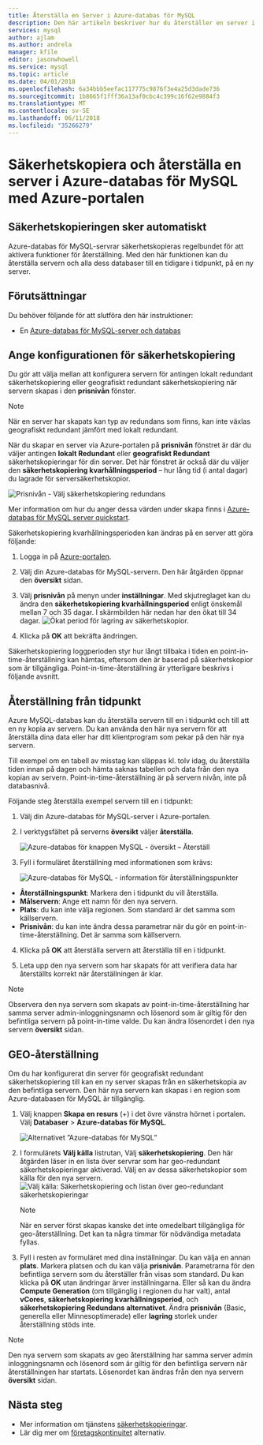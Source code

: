 ```yaml
---
title: Återställa en Server i Azure-databas för MySQL
description: Den här artikeln beskriver hur du återställer en server i Azure-databas för MySQL med Azure-portalen.
services: mysql
author: ajlam
ms.author: andrela
manager: kfile
editor: jasonwhowell
ms.service: mysql
ms.topic: article
ms.date: 04/01/2018
ms.openlocfilehash: 6a34bbb5eefac117775c9876f3e4a25d3dade736
ms.sourcegitcommit: 1b8665f1fff36a13af0cbc4c399c16f62e9884f3
ms.translationtype: MT
ms.contentlocale: sv-SE
ms.lasthandoff: 06/11/2018
ms.locfileid: "35266279"
---
```

# <a name="how-to-backup-and-restore-a-server-in-azure-database-for-mysql-using-the-azure-portal"></a>Säkerhetskopiera och återställa en server i Azure-databas för MySQL med Azure-portalen

## <a name="backup-happens-automatically"></a>Säkerhetskopieringen sker automatiskt
Azure-databas för MySQL-servrar säkerhetskopieras regelbundet för att aktivera funktioner för återställning. Med den här funktionen kan du återställa servern och alla dess databaser till en tidigare i tidpunkt, på en ny server.

## <a name="prerequisites"></a>Förutsättningar
Du behöver följande för att slutföra den här instruktioner:
- En [Azure-databas för MySQL-server och databas](quickstart-create-mysql-server-database-using-azure-portal.md)

## <a name="set-backup-configuration"></a>Ange konfigurationen för säkerhetskopiering

Du gör att välja mellan att konfigurera servern för antingen lokalt redundant säkerhetskopiering eller geografiskt redundant säkerhetskopiering när servern skapas i den **prisnivån** fönster.

> [!NOTE]
> När en server har skapats kan typ av redundans som finns, kan inte växlas geografiskt redundant jämfört med lokalt redundant.
>

När du skapar en server via Azure-portalen på **prisnivån** fönstret är där du väljer antingen **lokalt Redundant** eller **geografiskt Redundant** säkerhetskopieringar för din server. Det här fönstret är också där du väljer den **säkerhetskopiering kvarhållningsperiod** – hur lång tid (i antal dagar) du lagrade för serversäkerhetskopior.

   ![Prisnivån - Välj säkerhetskopiering redundans](./media/howto-restore-server-portal/pricing-tier.png)

Mer information om hur du anger dessa värden under skapa finns i [Azure-databas för MySQL server quickstart](quickstart-create-mysql-server-database-using-azure-portal.md).

Säkerhetskopiering kvarhållningsperioden kan ändras på en server att göra följande:
1. Logga in på [Azure-portalen](https://portal.azure.com/).
2. Välj din Azure-databas för MySQL-servern. Den här åtgärden öppnar den **översikt** sidan.
3. Välj **prisnivån** på menyn under **inställningar**. Med skjutreglaget kan du ändra den **säkerhetskopiering kvarhållningsperiod** enligt önskemål mellan 7 och 35 dagar.
I skärmbilden här nedan har den ökat till 34 dagar.
![Ökat period för lagring av säkerhetskopior.](./media/howto-restore-server-portal/3-increase-backup-days.png)

4. Klicka på **OK** att bekräfta ändringen.

Säkerhetskopiering loggperioden styr hur långt tillbaka i tiden en point-in-time-återställning kan hämtas, eftersom den är baserad på säkerhetskopior som är tillgängliga. Point-in-time-återställning är ytterligare beskrivs i följande avsnitt. 

## <a name="point-in-time-restore"></a>Återställning från tidpunkt
Azure MySQL-databas kan du återställa servern till en i tidpunkt och till att en ny kopia av servern. Du kan använda den här nya servern för att återställa dina data eller har ditt klientprogram som pekar på den här nya servern.

Till exempel om en tabell av misstag kan släppas kl. tolv idag, du återställa tiden innan på dagen och hämta saknas tabellen och data från den nya kopian av servern. Point-in-time-återställning är på servern nivån, inte på databasnivå.

Följande steg återställa exempel servern till en i tidpunkt:
1. Välj din Azure-databas för MySQL-server i Azure-portalen. 

2. I verktygsfältet på serverns **översikt** väljer **återställa**.

   ![Azure-databas för knappen MySQL - översikt – Återställ](./media/howto-restore-server-portal/2-server.png)

3. Fyll i formuläret återställning med informationen som krävs:

   ![Azure-databas för MySQL - information för återställningspunkter ](./media/howto-restore-server-portal/3-restore.png)
  - **Återställningspunkt**: Markera den i tidpunkt du vill återställa.
  - **Målservern**: Ange ett namn för den nya servern.
  - **Plats**: du kan inte välja regionen. Som standard är det samma som källservern.
  - **Prisnivån**: du kan inte ändra dessa parametrar när du gör en point-in-time-återställning. Det är samma som källservern. 

4. Klicka på **OK** att återställa servern att återställa till en i tidpunkt. 

5. Leta upp den nya servern som har skapats för att verifiera data har återställts korrekt när återställningen är klar.

>[!Note]
>Observera den nya servern som skapats av point-in-time-återställning har samma server admin-inloggningsnamn och lösenord som är giltig för den befintliga servern på point-in-time valde. Du kan ändra lösenordet i den nya servern **översikt** sidan.

## <a name="geo-restore"></a>GEO-återställning
Om du har konfigurerat din server för geografiskt redundant säkerhetskopiering till kan en ny server skapas från en säkerhetskopia av den befintliga servern. Den här nya servern kan skapas i en region som Azure-databasen för MySQL är tillgänglig.  

1. Välj knappen **Skapa en resurs** (+) i det övre vänstra hörnet i portalen. Välj **Databaser** > **Azure-databas för MySQL**.

   ![Alternativet ”Azure-databas för MySQL”](./media/howto-restore-server-portal/2_navigate-to-mysql.png)

2. I formulärets **Välj källa** listrutan, Välj **säkerhetskopiering**. Den här åtgärden läser in en lista över servrar som har geo-redundant säkerhetskopieringar aktiverad. Välj en av dessa säkerhetskopior som källa för den nya servern.
   ![Välj källa: Säkerhetskopiering och listan över geo-redundant säkerhetskopieringar](./media/howto-restore-server-portal/2-georestore.png)

   > [!NOTE]
   > När en server först skapas kanske det inte omedelbart tillgängliga för geo-återställning. Det kan ta några timmar för nödvändiga metadata fyllas.
   >

3. Fyll i resten av formuläret med dina inställningar. Du kan välja en annan **plats**. Markera platsen och du kan välja **prisnivån**. Parametrarna för den befintliga servern som du återställer från visas som standard. Du kan klicka på **OK** utan ändringar ärver inställningarna. Eller så kan du ändra **Compute Generation** (om tillgänglig i regionen du har valt), antal **vCores**, **säkerhetskopiering kvarhållningsperiod**, och **säkerhetskopiering Redundans alternativet**. Ändra **prisnivån** (Basic, generella eller Minnesoptimerade) eller **lagring** storlek under återställning stöds inte.

>[!Note]
>Den nya servern som skapats av geo återställning har samma server admin inloggningsnamn och lösenord som är giltig för den befintliga servern när återställningen har startats. Lösenordet kan ändras från den nya servern **översikt** sidan.


## <a name="next-steps"></a>Nästa steg
- Mer information om tjänstens [säkerhetskopieringar](concepts-backup.md).
- Lär dig mer om [företagskontinuitet](concepts-business-continuity.md) alternativ.
